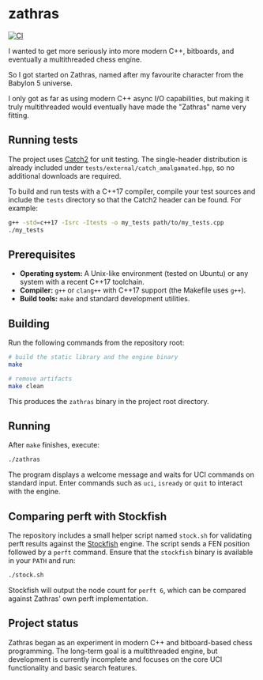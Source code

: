 # zathras

[![CI](https://github.com/nczempin/zathras/actions/workflows/ci.yml/badge.svg)](https://github.com/nczempin/zathras/actions/workflows/ci.yml)

I wanted to get more seriously into more modern C++, bitboards, and eventually a multithreaded chess engine.

So I got started on Zathras, named after my favourite character from the Babylon 5 universe.

I only got as far as using modern C++ async I/O capabilities, but making it truly multithreaded would eventually have made the "Zathras" name very fitting.


## Running tests

The project uses [Catch2](https://github.com/catchorg/Catch2) for unit testing.
The single-header distribution is already included under
`tests/external/catch_amalgamated.hpp`, so no additional downloads are
required.

To build and run tests with a C++17 compiler, compile your test sources and
include the `tests` directory so that the Catch2 header can be found. For
example:

```bash
g++ -std=c++17 -Isrc -Itests -o my_tests path/to/my_tests.cpp
./my_tests
```

## Prerequisites

- **Operating system:** A Unix-like environment (tested on Ubuntu) or any system with a recent C++17 toolchain.
- **Compiler:** `g++` or `clang++` with C++17 support (the Makefile uses `g++`).
- **Build tools:** `make` and standard development utilities.

## Building

Run the following commands from the repository root:

```bash
# build the static library and the engine binary
make

# remove artifacts
make clean
```

This produces the `zathras` binary in the project root directory.

## Running

After `make` finishes, execute:

```bash
./zathras
```

The program displays a welcome message and waits for UCI commands on standard input. Enter commands such as `uci`, `isready` or `quit` to interact with the engine.

## Comparing perft with Stockfish

The repository includes a small helper script named `stock.sh` for validating
perft results against the [Stockfish](https://stockfishchess.org/) engine. The
script sends a FEN position followed by a `perft` command. Ensure that the
`stockfish` binary is available in your `PATH` and run:

```bash
./stock.sh
```

Stockfish will output the node count for `perft 6`, which can be compared
against Zathras' own perft implementation.

## Project status

Zathras began as an experiment in modern C++ and bitboard-based chess programming. The long-term goal is a multithreaded engine, but development is currently incomplete and focuses on the core UCI functionality and basic search features.


